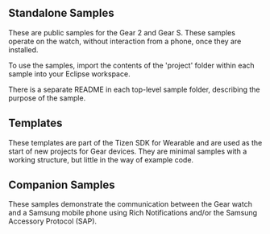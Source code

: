 ## Standalone Samples

These are public samples for the Gear 2 and Gear S. These samples operate on the watch, without
interaction from a phone, once they are installed. 

To use the samples, import the contents of the 'project' folder within each sample into your Eclipse workspace.

There is a separate README in each top-level sample folder, describing the purpose of the sample.

## Templates

These templates are part of the Tizen SDK for Wearable and are used as the start
of new projects for Gear devices. They are minimal samples with a working
structure, but little in the way of example code.

## Companion Samples

These samples demonstrate the communication between the Gear watch and a Samsung mobile phone using
Rich Notifications and/or the Samsung Accessory Protocol (SAP).
